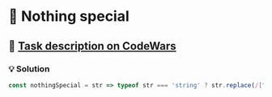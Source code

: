 # 📝 Nothing special

## 🔗 [Task description on CodeWars](https://www.codewars.com/kata/57029e77005264a3b9000eb5)

### 💡 Solution

```javascript
const nothingSpecial = str => typeof str === 'string' ? str.replace(/[^a-z\d\s]/gi, '') : "Not a string!";
```
